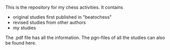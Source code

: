 This is the repository for my chess activities. It contains

- original studies first published in "beatochess"
- revised studies from other authors
- my studies

The .pdf file has all the information. The pgn-files of all the studies can also be found here. 
